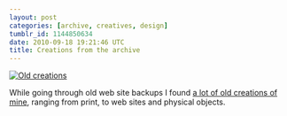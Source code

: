```yaml
---
layout: post
categories: [archive, creatives, design]
tumblr_id: 1144850634
date: 2010-09-18 19:21:46 UTC
title: Creations from the archive
---
```


<p><a href="http://hunch.se/stuff/old-creations/"><img src="http://farm5.static.flickr.com/4125/5001465325_3f6cb96ed4_z.jpg" alt="Old creations"/></a></p>

<p>While going through old web site backups I found <a href="http://hunch.se/stuff/old-creations/">a lot of old creations of mine</a>, ranging from print, to web sites and physical objects.</p>